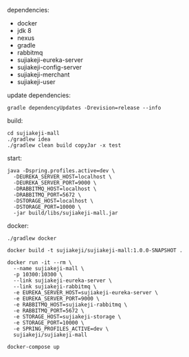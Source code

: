 dependencies: 
- docker
- jdk 8
- nexus
- gradle
- rabbitmq
- sujiakeji-eureka-server
- sujiakeji-config-server
- sujiakeji-merchant
- sujiakeji-user

update dependencies:
```
gradle dependencyUpdates -Drevision=release --info
```

build: 
```
cd sujiakeji-mall
./gradlew idea
./gradlew clean build copyJar -x test
```

start:
```
java -Dspring.profiles.active=dev \
  -DEUREKA_SERVER_HOST=localhost \
  -DEUREKA_SERVER_PORT=9000 \
  -DRABBITMQ_HOST=localhost \
  -DRABBITMQ_PORT=5672 \
  -DSTORAGE_HOST=localhost \
  -DSTORAGE_PORT=10000 \
  -jar build/libs/sujiakeji-mall.jar
```

docker:
```
./gradlew docker

docker build -t sujiakeji/sujiakeji-mall:1.0.0-SNAPSHOT .

docker run -it --rm \
  --name sujiakeji-mall \
  -p 10300:10300 \
  --link sujiakeji-eureka-server \
  --link sujiakeji-rabbitmq \
  -e EUREKA_SERVER_HOST=sujiakeji-eureka-server \
  -e EUREKA_SERVER_PORT=9000 \
  -e RABBITMQ_HOST=sujiakeji-rabbitmq \
  -e RABBITMQ_PORT=5672 \
  -e STORAGE_HOST=sujiakeji-storage \
  -e STORAGE_PORT=10000 \
  -e SPRING_PROFILES_ACTIVE=dev \
  sujiakeji/sujiakeji-mall

docker-compose up
```
